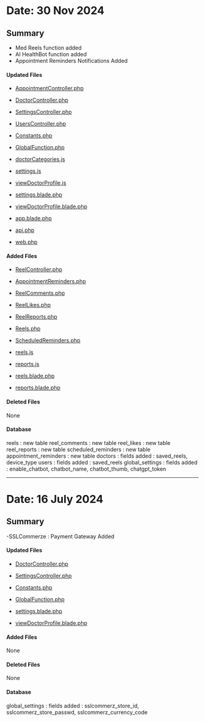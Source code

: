 # Date: 30 Nov 2024

## Summary
- Med Reels function added
- AI HealthBot function added
- Appointment Reminders Notifications Added

#### Updated Files
- [AppointmentController.php](app\Http\Controllers\AppointmentController.php)
- [DoctorController.php](app/Http/Controllers/DoctorController.php)
- [SettingsController.php](app/Http/Controllers/SettingsController.php)
- [UsersController.php](app/Http/Controllers/UsersController.php)
- [Constants.php](app/Models/Constants.php)
- [GlobalFunction.php](app/Models/GlobalFunction.php)

- [doctorCategories.js](public/asset/script/doctorCategories.js)
- [settings.js](public/asset/script/settings.js)
- [viewDoctorProfile.js](public/asset/script/viewDoctorProfile.js)

- [settings.blade.php](resources/views/settings.blade.php)
- [viewDoctorProfile.blade.php](resources/views/viewDoctorProfile.blade.php)
- [app.blade.php](resources/views/include/app.blade.php)

- [api.php](routes/api.php)
- [web.php](routes/web.php)

#### Added Files
- [ReelController.php](app/Http/Controllers/ReelController.php)
- [AppointmentReminders.php](app/Models/AppointmentReminders.php)

- [ReelComments.php](app/Models/ReelComments.php)
- [ReelLikes.php](app/Models/ReelLikes.php)
- [ReelReports.php](app/Models/ReelReports.php)
- [Reels.php](app/Models/Reels.php)
- [ScheduledReminders.php](app/Models/ScheduledReminders.php)

- [reels.js](public/asset/script/reels.js)
- [reports.js](public/asset/script/reports.js)

- [reels.blade.php](resources/views/reels.blade.php)
- [reports.blade.php](resources/views/reports.blade.php)

#### Deleted Files
None

#### Database
reels : new table
reel_comments : new table
reel_likes : new table
reel_reports : new table
scheduled_reminders : new table
appointment_reminders : new table
doctors : fields added : saved_reels, device_type
users : fields added : saved_reels
global_settings : fields added : enable_chatbot, chatbot_name, chatbot_thumb, chatgpt_token

------------------------------------
# Date: 16 July 2024

## Summary
-SSLCommerze : Payment Gateway Added

#### Updated Files
- [DoctorController.php](app/Http/Controllers/DoctorController.php)
- [SettingsController.php](app/Http/Controllers/SettingsController.php)
- [Constants.php](app/Models/Constants.php)
- [GlobalFunction.php](app/Models/GlobalFunction.php)

- [settings.blade.php](resources/views/settings.blade.php)
- [viewDoctorProfile.blade.php](resources/views/viewDoctorProfile.blade.php)

#### Added Files
None

#### Deleted Files
None

#### Database
global_settings : fields added :  sslcommerz_store_id, sslcommerz_store_passwd, sslcommerz_currency_code
